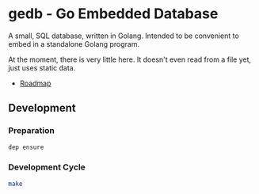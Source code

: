 # gedb - Go Embedded Database

A small, SQL database, written in Golang. Intended to be convenient to embed in
a standalone Golang program.

At the moment, there is very little here. It doesn't even read from a file yet,
just uses static data.

* [Roadmap](roadmap.md)

## Development

### Preparation

```sh
dep ensure
```

### Development Cycle

```sh
make
```

